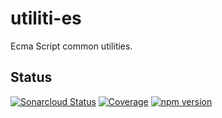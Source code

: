 # utiliti-es
Ecma Script common utilities.

## Status
[![Sonarcloud Status](https://sonarcloud.io/api/project_badges/measure?project=adaptive-architecture_utiliti-es&metric=alert_status)](https://sonarcloud.io/dashboard?id=adaptive-architecture_utiliti-es)
[![Coverage](https://sonarcloud.io/api/project_badges/measure?project=adaptive-architecture_utiliti-es&metric=coverage)](https://sonarcloud.io/summary/new_code?id=adaptive-architecture_utiliti-es)
[![npm version](https://img.shields.io/npm/v/@adapt-arch/utiliti-es)](https://www.npmjs.com/package/@adapt-arch/utiliti-es)
